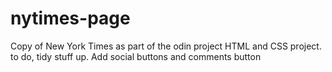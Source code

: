# nytimes-page

Copy of New York Times as part of the odin project 
HTML and CSS project.
to do, tidy stuff up. Add social buttons and comments button
